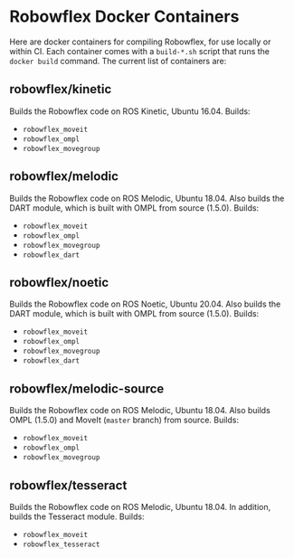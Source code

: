 # Robowflex Docker Containers

Here are docker containers for compiling Robowflex, for use locally or within CI.
Each container comes with a `build-*.sh` script that runs the `docker build` command.
The current list of containers are:

## robowflex/kinetic
Builds the Robowflex code on ROS Kinetic, Ubuntu 16.04.
Builds:
- `robowflex_moveit`
- `robowflex_ompl`
- `robowflex_movegroup`

## robowflex/melodic
Builds the Robowflex code on ROS Melodic, Ubuntu 18.04.
Also builds the DART module, which is built with OMPL from source (1.5.0).
Builds:
- `robowflex_moveit`
- `robowflex_ompl`
- `robowflex_movegroup`
- `robowflex_dart`

## robowflex/noetic
Builds the Robowflex code on ROS Noetic, Ubuntu 20.04.
Also builds the DART module, which is built with OMPL from source (1.5.0).
Builds:
- `robowflex_moveit`
- `robowflex_ompl`
- `robowflex_movegroup`
- `robowflex_dart`

## robowflex/melodic-source
Builds the Robowflex code on ROS Melodic, Ubuntu 18.04.
Also builds OMPL (1.5.0) and MoveIt (`master` branch) from source.
Builds:
- `robowflex_moveit`
- `robowflex_ompl`
- `robowflex_movegroup`

## robowflex/tesseract
Builds the Robowflex code on ROS Melodic, Ubuntu 18.04.
In addition, builds the Tesseract module.
Builds:
- `robowflex_moveit`
- `robowflex_tesseract`
